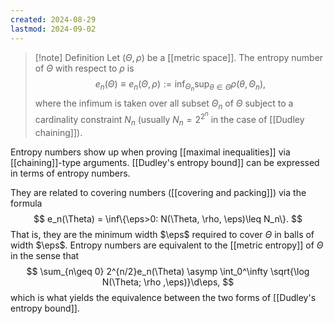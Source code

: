 ```yaml
---
created: 2024-08-29
lastmod: 2024-09-02
---
```

> [!note] Definition
> Let $(\Theta,\rho)$ be a [[metric space]].  The entropy number of $\Theta$ with respect to $\rho$ is
> $$
> e_n(\Theta) \equiv e_n(\Theta, \rho) := \inf_{\Theta_n}\sup_{\theta \in\Theta} \rho(\theta, \Theta_n),
> $$
where the infimum is taken over all subset $\Theta_n$ of $\Theta$ subject to a cardinality constraint $N_n$ (usually $N_n=2^{2^n}$ in the case of [[Dudley chaining]]). 

Entropy numbers show up when proving [[maximal inequalities]] via [[chaining]]-type arguments. [[Dudley's entropy bound]] can be expressed in terms of entropy numbers. 

They are related to covering numbers ([[covering and packing]]) via the formula
$$
e_n(\Theta) = \inf\{\eps>0: N(\Theta, \rho, \eps)\leq N_n\}.
$$
That is, they are the minimum width $\eps$ required to cover $\Theta$ in balls of width $\eps$. Entropy numbers are equivalent to the [[metric entropy]] of $\Theta$ in the sense that
$$
\sum_{n\geq 0} 2^{n/2}e_n(\Theta) \asymp \int_0^\infty \sqrt{\log N(\Theta; \rho ,\eps)}\d\eps,
$$
which is what yields the equivalence between the two forms of [[Dudley's entropy bound]].


